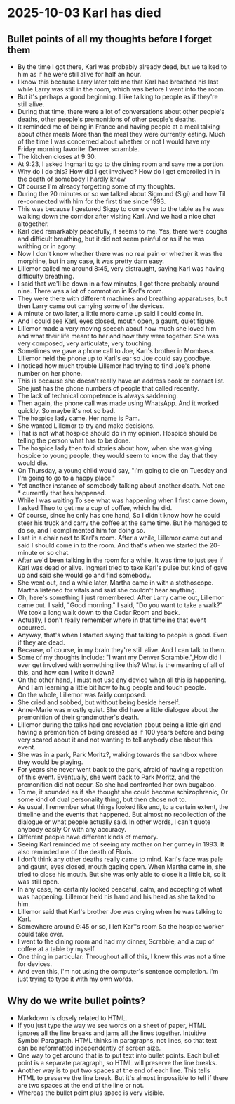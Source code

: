 # 2025-10-03 Karl has died

## Bullet points of all my thoughts before I forget them

* By the time I got there, Karl was probably already dead, but we talked to him as if he were still alive for half an hour.
* I know this because Larry later told me that Karl had breathed his last while Larry was still in the room, which was before I went into the room.
* But it's perhaps a good beginning. I like talking to people as if they're still alive.
* During that time, there were a lot of conversations about other people's deaths, other people's premonitions of other people's deaths.
* It reminded me of being in France and having people at a meal talking about other meals More than the meal they were currently eating.
Much of the time I was concerned about whether or not I would have my Friday morning favorite: Denver scramble.
* The kitchen closes at 9:30.
* At 9:23, I asked Ingmari to go to the dining room and save me a portion.
* Why do I do this? How did I get involved? How do I get embroiled in in the death of somebody I hardly knew
* Of course I'm already forgetting some of my thoughts.
* During the 20 minutes or so we talked about Sigmund (Sigi) and how Til re-connected with him for the first time since 1993.
* This was because I gestured Siggy to come over to the table as he was walking down the corridor after visiting Karl. And we had a nice chat altogether.
* Karl died remarkably peacefully, it seems to me. Yes, there were coughs and difficult breathing, but it did not seem painful or as if he was writhing or in agony.
* Now I don't know whether there was no real pain or whether it was the morphine, but in any case, it was pretty darn easy.
* Lillemor called me around 8:45, very distraught, saying Karl was having difficulty breathing.
* I said that we'll be down in a few minutes, I got there probably around nine. There was a lot of commotion in Karl's room.
* They were there with different machines and breathing apparatuses, but then Larry came out carrying some of the devices.
* A minute or two later, a little more came up said I could come in.
* And I could see Karl, eyes closed, mouth open, a gaunt, quiet figure.
* Lillemor made a very moving speech about how much she loved him and what their life meant to her and how they were together. She was very composed, very articulate, very touching.
* Sometimes we gave a phone call to Joe, Karl's brother in Mombasa.
Lillemor held the phone up to Karl's ear so Joe could say goodbye.
* I noticed how much trouble Lillemor had trying to find Joe's phone number on her phone.
* This is because she doesn't really have an address book or contact list. She just has the phone numbers of people that called recently.
* The lack of technical competence is always saddening.
* Then again, the phone call was made using WhatsApp. And it worked quickly. So maybe it's not so bad.
* The hospice lady came. Her name is Pam.
* She wanted Lillemor to try and make decisions.
* That is not what hospice should do in my opinion. Hospice should be telling the person what has to be done.
* The hospice lady then told stories about how, when she was giving hospice to young people, they would seem to know the day that they would die.
* On Thursday, a young child would say, "I'm going to die on Tuesday and I'm going to go to a happy place."
* Yet another instance of somebody talking about another death. Not one * currently that has happened.
* While I was waiting To see what was happening when I first came down, I asked Theo to get me a cup of coffee, which he did.
* Of course, since he only has one hand, So I didn't know how he could steer his truck and carry the coffee at the same time. But he managed to do so, and I complimented him for doing so.
* I sat in a chair next to Karl's room. After a while, Lillemor came out and said I should come in to the room. And that's when we started the 20-minute or so chat.
* After we'd been talking in the room for a while, It was time to just see if Karl was dead or alive. Ingmari tried to take Karl's pulse but kind of gave up and said she would go and find somebody.
* She went out, and a while later, Martha came in with a stethoscope.
Martha listened for vitals and said she couldn't hear anything.
* Oh, here's something I just remembered. After Larry came out, Lillemor came out. I said, "Good morning." I said, "Do you want to take a walk?" We took a long walk down to the Cedar Room and back.
* Actually, I don't really remember where in that timeline that event occurred.
* Anyway, that's when I started saying that talking to people is good. Even if they are dead.
* Because, of course, in my brain they're still alive. And I can talk to them.
* Some of my thoughts include: "I want my Denver Scramble.",How did I ever get involved with something like this? What is the meaning of all of this, and how can I write it down?
* On the other hand, I must not use any device when all this is happening.
And I am learning a little bit how to hug people and touch people.
* On the whole, Lillemor was fairly composed.
* She cried and sobbed, but without being beside herself.
* Anne-Marie was mostly quiet. She did have a little dialogue about the premonition of their grandmother's death.
* Lillemor during the talks had one revelation about being a little girl and having a premonition of being dressed as if 100 years before and being very scared about it and not wanting to tell anybody else about this event.
* She was in a park, Park Moritz?, walking towards the sandbox where they would be playing.
* For years she never went back to the park, afraid of having a repetition of this event.
Eventually, she went back to Park Moritz, and the premonition did not occur. So she had confronted her own bugaboo.
* To me, it sounded as if she thought she could become schizophrenic, Or some kind of dual personality thing, but then chose not to.
* As usual, I remember what things looked like and, to a certain extent, the timeline and the events that happened. But almost no recollection of the dialogue or what people actually said. In other words, I can't quote anybody easily Or with any accuracy.
* Different people have different kinds of memory.
* Seeing Karl reminded me of seeing my mother on her gurney in 1993.
It also reminded me of the death of Floris.
* I don't think any other deaths really came to mind. Karl's face was pale and gaunt, eyes closed, mouth gaping open.
When Martha came in, she tried to close his mouth. But she was only able to close it a little bit, so it was still open.
* In any case, he certainly looked peaceful, calm, and accepting of what was happening.
Lillemor held his hand and his head as she talked to him.
* Lillemor said that Karl's brother Joe was crying when he was talking to Karl.
* Somewhere around 9:45 or so, I left Kar''s room So the hospice worker could take over.
* I went to the dining room and had my dinner, Scrabble, and a cup of coffee at a table by myself.
* One thing in particular: Throughout all of this, I knew this was not a time for devices.
* And even this, I'm not using the computer's sentence completion. I'm just trying to type it with my own words.


## Why do we write bullet points?

* Markdown is closely related to HTML.
* If you just type the way we see words on a sheet of paper, HTML ignores all the line breaks and jams all the lines together. Intuitive Symbol Paragraph. HTML thinks in paragraphs, not lines, so that text can be reformatted independently of screen size.
* One way to get around that is to put text into bullet points. Each bullet point is a separate paragraph, so HTML will preserve the line breaks.
* Another way is to put two spaces at the end of each line. This tells HTML to preserve the line break. But it's almost impossible to tell if there are two spaces at the end of the line or not.
* Whereas the bullet point plus space is very visible.